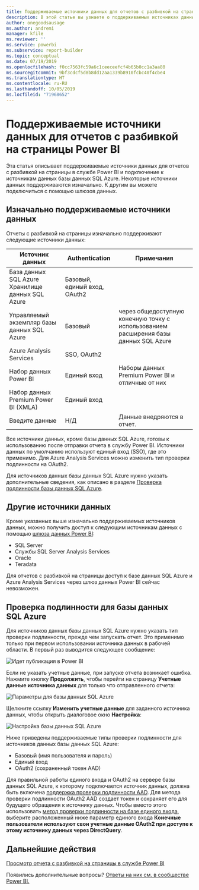 ```yaml
---
title: Поддерживаемые источники данных для отчетов с разбивкой на страницы Power BI
description: В этой статье вы узнаете о поддерживаемых источниках данных для отчетов с разбивкой на страницы в службе Power BI и о подключении к источникам данных базы данных SQL Azure.
author: onegoodsausage
ms.author: andremi
manager: kfile
ms.reviewer: ''
ms.service: powerbi
ms.subservice: report-builder
ms.topic: conceptual
ms.date: 07/19/2019
ms.openlocfilehash: f0cc7563fc59a6c1ceeceefcf4b65b0cc1a3aa80
ms.sourcegitcommit: 9bf3cdcf5d8b8dd12aa1339b8910fcbc40f4cbe4
ms.translationtype: HT
ms.contentlocale: ru-RU
ms.lasthandoff: 10/05/2019
ms.locfileid: "71968652"
---
```

# <a name="supported-data-sources-for-power-bi-paginated-reports"></a>Поддерживаемые источники данных для отчетов с разбивкой на страницы Power BI

Эта статья описывает поддерживаемые источники данных для отчетов с разбивкой на страницы в службе Power BI и подключение к источникам данных базы данных SQL Azure. Некоторые источники данных поддерживаются изначально. К другим вы можете подключиться с помощью шлюзов данных.

## <a name="natively-supported-data-sources"></a>Изначально поддерживаемые источники данных

Отчеты с разбивкой на страницы изначально поддерживают следующие источники данных:

| Источник данных | Authentication | Примечания |
| --- | --- | --- |
| База данных SQL Azure <br>Хранилище данных SQL Azure | Базовый, единый вход, OAuth2 |   |
| Управляемый экземпляр базы данных SQL Azure | Базовый | через общедоступную конечную точку с использованием расширения базы данных SQL Azure  |
| Azure Analysis Services | SSO, OAuth2 |   |
| Набор данных Power BI | Единый вход | Наборы данных Premium Power BI и отличные от них |
| Набор данных Premium Power BI (XMLA) | Единый вход |   |
| Введите данные | Н/Д | Данные внедряются в отчет. |

Все источники данных, кроме базы данных SQL Azure, готовы к использованию после отправки отчета в службу Power BI. Источники данных по умолчанию используют единый вход (SSO), где это применимо. Для Azure Analysis Services можно изменить тип проверки подлинности на OAuth2.

Для источников данных базы данных SQL Azure нужно указать дополнительные сведения, как описано в разделе [Проверка подлинности базы данных SQL Azure](#azure-sql-database-authentication).

## <a name="other-data-sources"></a>Другие источники данных

Кроме указанных выше изначально поддерживаемых источников данных, можно получить доступ к следующим источникам данных с помощью [шлюза данных Power BI](service-gateway-onprem.md):

- SQL Server
- Службы SQL Server Analysis Services
- Oracle
- Teradata

Для отчетов с разбивкой на страницы доступ к базе данных SQL Azure и Azure Analysis Services через шлюз данных Power BI сейчас невозможен.

## <a name="azure-sql-database-authentication"></a>Проверка подлинности для базы данных SQL Azure

Для источников данных базы данных SQL Azure нужно указать тип проверки подлинности, прежде чем запускать отчет. Это применимо только при первом использовании источника данных в рабочей области. В первый раз выводится следующее сообщение:

![Идет публикация в Power BI](media/paginated-reports-data-sources/power-bi-paginated-publishing.png)

Если не указать учетные данные, при запуске отчета возникает ошибка. Нажмите кнопку **Продолжить**, чтобы перейти на страницу **Учетные данные источника данных** для только что отправленного отчета:

![Параметры для базы данных SQL Azure](media/paginated-reports-data-sources/power-bi-paginated-settings-azure-sql.png)

Щелкните ссылку **Изменить учетные данные** для заданного источника данных, чтобы открыть диалоговое окно **Настройка**:

![Настройка базы данных SQL Azure](media/paginated-reports-data-sources/power-bi-paginated-configure-azure-sql.png)

Ниже приведены поддерживаемые типы проверки подлинности для источников данных базы данных SQL Azure:

- Базовый (имя пользователя и пароль)
- Единый вход
- OAuth2 (сохраненный токен AAD)

Для правильной работы единого входа и OAuth2 на сервере базы данных SQL Azure, к которому подключается источник данных, должна быть включена [поддержка проверки подлинности AAD](https://docs.microsoft.com/azure/sql-database/sql-database-aad-authentication-configure). Для метода проверки подлинности OAuth2 AAD создает токен и сохраняет его для будущего обращения к источнику данных. Чтобы вместо этого использовать [метод проверки подлинности на базе единого входа](https://docs.microsoft.com/power-bi/service-azure-sql-database-with-direct-connect#single-sign-on), выберите расположенный ниже параметр единого входа **Конечные пользователи используют свои учетные данные OAuth2 при доступе к этому источнику данных через DirectQuery**.
  
## <a name="next-steps"></a>Дальнейшие действия

[Просмотр отчета с разбивкой на страницы в службе Power BI](paginated-reports-view-power-bi-service.md)

Появились дополнительные вопросы? [Ответы на них см. в сообществе Power BI.](http://community.powerbi.com/)
